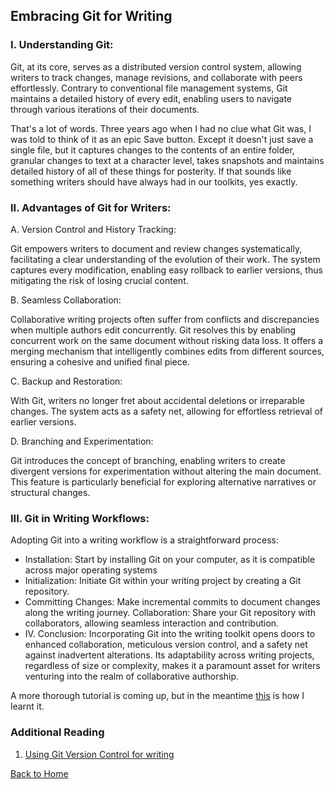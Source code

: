 ## Embracing Git for Writing 

### I. Understanding Git:

Git, at its core, serves as a distributed version control system, allowing writers to track changes, manage revisions, and collaborate with peers effortlessly. Contrary to conventional file management systems, Git maintains a detailed history of every edit, enabling users to navigate through various iterations of their documents.

That's a lot of words. Three years ago when I had no clue what Git was, I was told to think of it as an epic Save button. Except it doesn't just save a single file, but it captures changes to the contents of an entire folder, granular changes to text at a character level, takes snapshots and maintains detailed history of all of these things for posterity. If that sounds like something writers should have always had in our toolkits, yes exactly. 

### II. Advantages of Git for Writers:

A. Version Control and History Tracking:

Git empowers writers to document and review changes systematically, facilitating a clear understanding of the evolution of their work.
The system captures every modification, enabling easy rollback to earlier versions, thus mitigating the risk of losing crucial content.

B. Seamless Collaboration:

Collaborative writing projects often suffer from conflicts and discrepancies when multiple authors edit concurrently. Git resolves this by enabling concurrent work on the same document without risking data loss.
It offers a merging mechanism that intelligently combines edits from different sources, ensuring a cohesive and unified final piece.

C. Backup and Restoration:

With Git, writers no longer fret about accidental deletions or irreparable changes. The system acts as a safety net, allowing for effortless retrieval of earlier versions.

D. Branching and Experimentation:

Git introduces the concept of branching, enabling writers to create divergent versions for experimentation without altering the main document. This feature is particularly beneficial for exploring alternative narratives or structural changes.

### III. Git in Writing Workflows:
Adopting Git into a writing workflow is a straightforward process:

- Installation: Start by installing Git on your computer, as it is compatible across major operating systems
- Initialization: Initiate Git within your writing project by creating a Git repository.
- Committing Changes: Make incremental commits to document changes along the writing journey.
Collaboration: Share your Git repository with collaborators, allowing seamless interaction and contribution.
- IV. Conclusion:
Incorporating Git into the writing toolkit opens doors to enhanced collaboration, meticulous version control, and a safety net against inadvertent alterations. Its adaptability across writing projects, regardless of size or complexity, makes it a paramount asset for writers venturing into the realm of collaborative authorship.

A more thorough tutorial is coming up, but in the meantime [this](https://www.theodinproject.com/lessons/foundations-git-basics) is how I learnt it. 

### Additional Reading

1. [Using Git Version Control for writing](https://news.itsfoss.com/version-control-writers/)

[Back to Home](https://miragiancycle.github.io/OVIWrite/)
